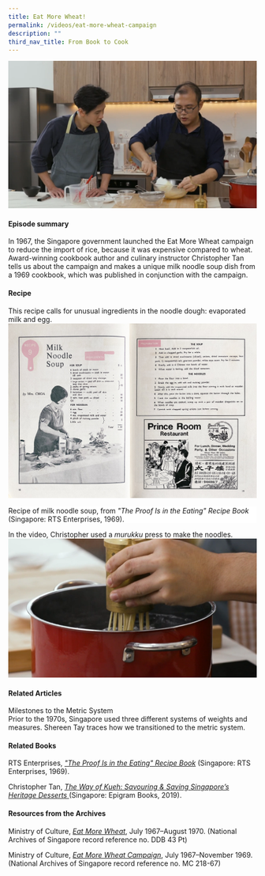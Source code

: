 ```yaml
---
title: Eat More Wheat!
permalink: /videos/eat-more-wheat-campaign
description: ""
third_nav_title: From Book to Cook
---
```

![](/images/Videos:%20From%20Book%20to%20Cook/Christoper%20Tan%20with%20Paddy.png)

#### **Episode summary** ####
In 1967, the Singapore government launched the Eat More Wheat campaign to reduce the import of rice, because it was expensive compared to wheat. Award-winning cookbook author and culinary instructor Christopher Tan tells us about the campaign and makes a unique milk noodle soup dish from a 1969 cookbook, which was published in conjunction with the campaign.

#### **Recipe**
This recipe calls for unusual ingredients in the noodle dough: evaporated milk and egg. 
![](/images/Videos:%20From%20Book%20to%20Cook/Milk%20Noodle%20Soup%20pg%2018-19.jpg)
<div style="background-color: white;">Recipe of milk noodle soup, from <i>"The Proof Is in the Eating" Recipe Book</i> (Singapore: RTS Enterprises, 1969).</div>

In the video, Christopher used a *murukku* press to make the noodles.
![](/images/Videos:%20From%20Book%20to%20Cook/murukku.png)


#### **Related Articles**
<a style="text-decoration: none;" href="/vol-16/issue-1/apr-jun-2020/metric"> Milestones to the Metric System</a>
<br>Prior to the 1970s, Singapore used three different systems of weights and measures. Shereen Tay traces how we transitioned to the metric system.


#### **Related Books**
RTS Enterprises, *["The Proof Is in the Eating" Recipe Book](https://eservice.nlb.gov.sg/item_holding.aspx?bid=4402029)* (Singapore: RTS Enterprises, 1969).

Christopher Tan, *[The Way of Kueh: Savouring & Saving Singapore’s Heritage Desserts ](https://eservice.nlb.gov.sg/item_holding.aspx?bid=203962932)*(Singapore: Epigram Books, 2019).

#### **Resources from the Archives**
Ministry of Culture, *[Eat More Wheat](https://www.nas.gov.sg/archivesonline/government_records/record-details/aec708c8-aa0a-11ea-a812-001a4a5ba61b)*, July 1967–August 1970. (National Archives of Singapore record reference no. DDB 43 Pt)

Ministry of Culture, *[Eat More Wheat Campaign](https://www.nas.gov.sg/archivesonline/government_records/record-details/a03d75f3-2bb8-11e8-a2a9-001a4a5ba61b)*, July 1967–November 1969. (National Archives of Singapore record reference no. MC 218-67)